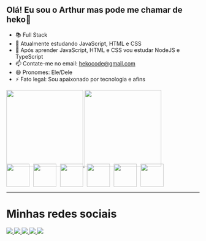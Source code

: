 ## Olá! Eu sou o Arthur mas pode me chamar de heko👋

- 📚 Full Stack  
- 🌱 Atualmente estudando JavaScript, HTML e CSS  
- 🔔 Após aprender JavaScript, HTML e CSS vou estudar NodeJS e TypeScript  
- 📫 Contate-me no email: hekocode@gmail.com  
- 😄 Pronomes: Ele/Dele  
- ⚡ Fato legal: Sou apaixonado por tecnologia e afins  

<a href="https://github.com/Arthuttut">
  <img height="200em" src="https://github-readme-stats.vercel.app/api?username=Arthuttut&theme=dark"/>
</a>

<a href="https://github.com/Arthuttut">
  <img height="200em" src="https://github-readme-stats.vercel.app/api/top-langs?username=Arthuttut&layout=compact&langs_count=16&theme=dark"/>
</a>

<br/>

<div style="display: flex; gap: 10px; align-items: center; margin-top: -10px;">
  <img src="https://i.imgur.com/C2JHU0G.png" height="60px">
  <img src="https://i.imgur.com/14jM1UI.png" height="60px">
  <img src="https://i.imgur.com/yvD8cCu.png" height="60px">
  <img src="https://i.imgur.com/MChxhOx.png" height="60px">
  <img src="https://i.imgur.com/Ng2MCA2.png" height="60px">
  <img src="https://i.imgur.com/VNogI0v.png" height="60px">
</div>
<hr>
<h1>Minhas redes sociais</h1>
<div align="left">

  <a href="https://www.youtube.com/@hekopdcre" target="_blank">
    <img src="https://img.shields.io/badge/YOUTUBE-%23FF0000.svg?style=for-the-badge&logo=youtube&logoColor=white" />
  </a>
  
  <a href="https://www.instagram.com/@hekopdcre" target="_blank">
    <img src="https://img.shields.io/badge/INSTAGRAM-%23E4405F.svg?style=for-the-badge&logo=instagram&logoColor=white" />
  </a>
  
  <a href="https://www.twitch.tv/Arthuttut" target="_blank">
    <img src="https://img.shields.io/badge/TWITCH-%239146FF.svg?style=for-the-badge&logo=twitch&logoColor=white" />
  </a>
  
  <a href="https://discord.gg/https://discord.gg/NZsGpvMvEs" target="_blank">
    <img src="https://img.shields.io/badge/DISCORD-%235865F2.svg?style=for-the-badge&logo=discord&logoColor=white" />
  </a>
  
  <a href="mailto:hekocode@gmail.com" target="_blank">
    <img src="https://img.shields.io/badge/GMAIL-%23D14836.svg?style=for-the-badge&logo=gmail&logoColor=white" />
  </a>
  
</div>
